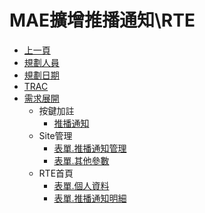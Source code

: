 # MAE擴增推播通知\RTE
* [上一頁](../../README.md)
* [規劃人員](README.md#user)
* [規劃日期](README.md#updatedate)
* [TRAC](README.md#trac)
* [需求展開](README.md#requirement)
    * 按鍵加註
        * [推播通知](./buttonannotation/README.md)
    * Site管理
        * [表單.推播通知管理](pushmessagemanage.md)
        * [表單.其他參數](otherparameter.md)
    * RTE首頁
        * [表單.個人資料](pushmessagelog.md)
        * [表單.推播通知明細](pushmessagedetail.md)